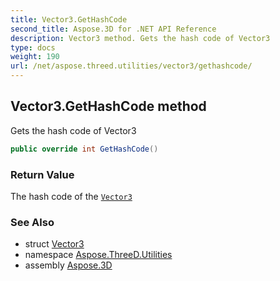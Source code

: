 ```yaml
---
title: Vector3.GetHashCode
second_title: Aspose.3D for .NET API Reference
description: Vector3 method. Gets the hash code of Vector3
type: docs
weight: 190
url: /net/aspose.threed.utilities/vector3/gethashcode/
---
```

## Vector3.GetHashCode method

Gets the hash code of Vector3

```csharp
public override int GetHashCode()
```

### Return Value

The hash code of the [`Vector3`](../)

### See Also

* struct [Vector3](../)
* namespace [Aspose.ThreeD.Utilities](../../vector3/)
* assembly [Aspose.3D](../../../)


